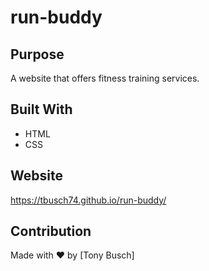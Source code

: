 # run-buddy

## Purpose
A website that offers fitness training services.

## Built With
* HTML
* CSS

## Website
https://tbusch74.github.io/run-buddy/

## Contribution
Made with ❤️ by [Tony Busch]
